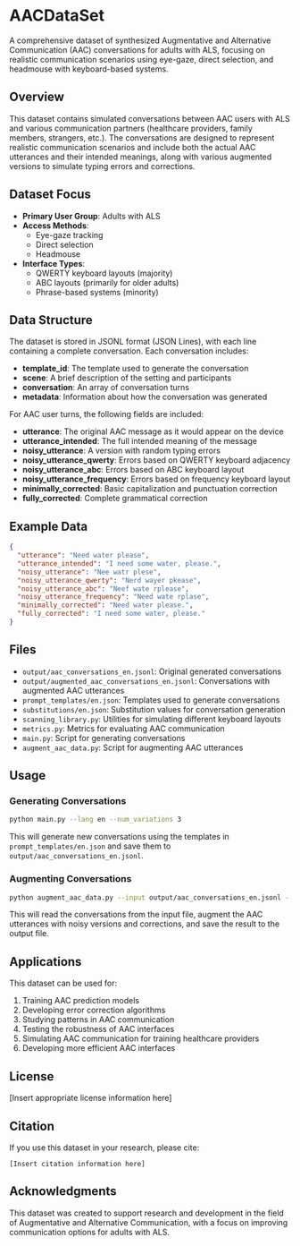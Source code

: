 # AACDataSet

A comprehensive dataset of synthesized Augmentative and Alternative Communication (AAC) conversations for adults with ALS, focusing on realistic communication scenarios using eye-gaze, direct selection, and headmouse with keyboard-based systems.

## Overview

This dataset contains simulated conversations between AAC users with ALS and various communication partners (healthcare providers, family members, strangers, etc.). The conversations are designed to represent realistic communication scenarios and include both the actual AAC utterances and their intended meanings, along with various augmented versions to simulate typing errors and corrections.

## Dataset Focus

- **Primary User Group**: Adults with ALS
- **Access Methods**:
  - Eye-gaze tracking
  - Direct selection
  - Headmouse
- **Interface Types**:
  - QWERTY keyboard layouts (majority)
  - ABC layouts (primarily for older adults)
  - Phrase-based systems (minority)

## Data Structure

The dataset is stored in JSONL format (JSON Lines), with each line containing a complete conversation. Each conversation includes:

- **template_id**: The template used to generate the conversation
- **scene**: A brief description of the setting and participants
- **conversation**: An array of conversation turns
- **metadata**: Information about how the conversation was generated

For AAC user turns, the following fields are included:

- **utterance**: The original AAC message as it would appear on the device
- **utterance_intended**: The full intended meaning of the message
- **noisy_utterance**: A version with random typing errors
- **noisy_utterance_qwerty**: Errors based on QWERTY keyboard adjacency
- **noisy_utterance_abc**: Errors based on ABC keyboard layout
- **noisy_utterance_frequency**: Errors based on frequency keyboard layout
- **minimally_corrected**: Basic capitalization and punctuation correction
- **fully_corrected**: Complete grammatical correction

## Example Data

```json
{
  "utterance": "Need water please",
  "utterance_intended": "I need some water, please.",
  "noisy_utterance": "Nee watr plese",
  "noisy_utterance_qwerty": "Nerd wayer pkease",
  "noisy_utterance_abc": "Neef wate rplease",
  "noisy_utterance_frequency": "Need wate rplase",
  "minimally_corrected": "Need water please.",
  "fully_corrected": "I need some water, please."
}
```

## Files

- `output/aac_conversations_en.jsonl`: Original generated conversations
- `output/augmented_aac_conversations_en.jsonl`: Conversations with augmented AAC utterances
- `prompt_templates/en.json`: Templates used to generate conversations
- `substitutions/en.json`: Substitution values for conversation generation
- `scanning_library.py`: Utilities for simulating different keyboard layouts
- `metrics.py`: Metrics for evaluating AAC communication
- `main.py`: Script for generating conversations
- `augment_aac_data.py`: Script for augmenting AAC utterances

## Usage

### Generating Conversations

```bash
python main.py --lang en --num_variations 3
```

This will generate new conversations using the templates in `prompt_templates/en.json` and save them to `output/aac_conversations_en.jsonl`.

### Augmenting Conversations

```bash
python augment_aac_data.py --input output/aac_conversations_en.jsonl --output output/augmented_aac_conversations_en.jsonl
```

This will read the conversations from the input file, augment the AAC utterances with noisy versions and corrections, and save the result to the output file.

## Applications

This dataset can be used for:

1. Training AAC prediction models
2. Developing error correction algorithms
3. Studying patterns in AAC communication
4. Testing the robustness of AAC interfaces
5. Simulating AAC communication for training healthcare providers
6. Developing more efficient AAC interfaces

## License

[Insert appropriate license information here]

## Citation

If you use this dataset in your research, please cite:

```
[Insert citation information here]
```

## Acknowledgments

This dataset was created to support research and development in the field of Augmentative and Alternative Communication, with a focus on improving communication options for adults with ALS.
